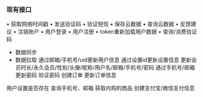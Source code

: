 
### 现有接口 
• 获取网络时间戳
• 发送验证码
• 验证短信
• 保存云数据
• 查询云数据
• 反馈建议
• 注销账户
• 用户登录
• 用户注册
• token重新加载用户数据
• 查询/消费验证码
- 数据同步
- 数据拉取
通过邮箱/手机号/uid更新用户信息
通过设置id更新设置信息
更新会员时长/永久会员/性别/头像/昵称/用户名/邮箱/手机号/密码
通过手机号/邮箱更新密码
验证密码
创建订单
更新订单信息

用户设置是否存在
查询手机号、邮箱
获取内购的商品
创建支付宝/微信支付信息